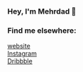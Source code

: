 ### Hey, I'm Mehrdad 👋
 
### Find me elsewhere:
[website](https://blackestwhite.github.io) <br />
[Instagram](https://instagram.com/itsblackestwhite) <br />
[Dribbble](https://dribbble.com/blackestwhite) <br />

